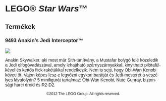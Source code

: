 <div lang="hu-HU" style="font-family: Helvetica, sans-serif;">
<h1>LEGO&reg; <i>Star Wars</i>&trade;</h1>
<h2>Termékek</h2>
<h3 style="font-weight: bold;">
<span class="product_number">9493</span>
<span class="title">Anakin’s Jedi Interceptor™</span>
</h3>
<img src="https://www.lego.com/cdn/product-assets/product.img.pri/9493_prod.jpg" type="image/jpeg">
<p class="description">Anakin Skywalker, aki most már Sith-tanítvány, a Mustafar bolygó felé közeledik a Jedi elfogóvadászával, amely lehajtható szárnyszárnyakkal, kinyitható pilótafülkével és kettős flick-rakétákkal rendelkezik. Nem is sejti, hogy Obi-Wan Kenobi követi őt. Vajon képes lesz-e legyőzni egykori barátját és Jedi-mesterét a veszélyes lávafolyón? 5 minifigurát tartalmaz: Obi-Wan Kenobi, Nute Gunray, biztonsági harci droid és R2-D2.</p>
<p class="footer" style="font-size: 12px; text-align: center;">©2012 The LEGO Group. All rights reserved.</p>
</div>